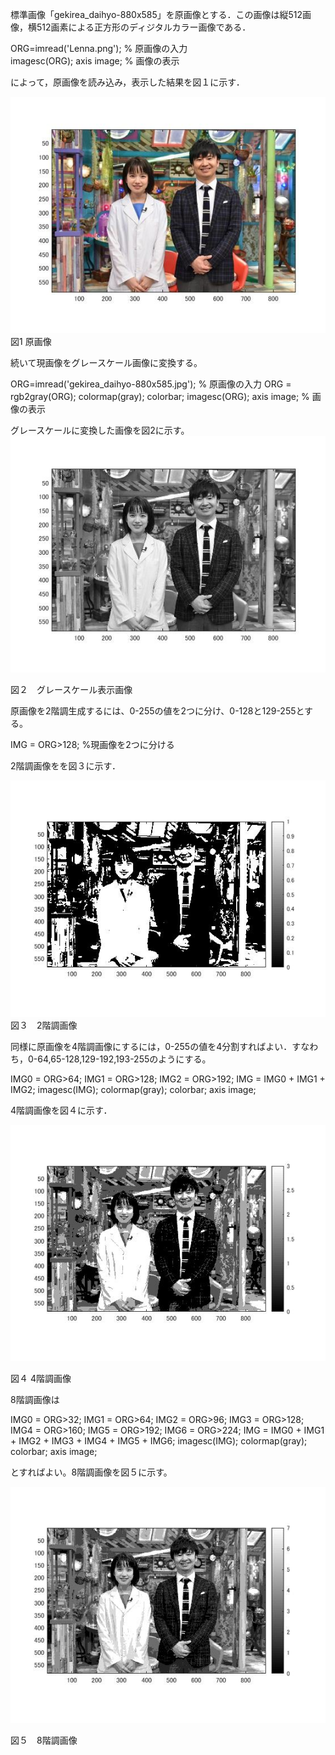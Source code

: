 標準画像「gekirea_daihyo-880x585」を原画像とする．この画像は縦512画像，横512画素による正方形のディジタルカラー画像である．

ORG=imread('Lenna.png'); % 原画像の入力  
imagesc(ORG); axis image; % 画像の表示

によって，原画像を読み込み，表示した結果を図１に示す．

![原画像](https://github.com/SakumaTomohiro/lecture_image_processing/blob/master/image/gekirea1.jpg)  
図1 原画像

続いて現画像をグレースケール画像に変換する。

ORG=imread('gekirea_daihyo-880x585.jpg'); % 原画像の入力
ORG = rgb2gray(ORG); colormap(gray); colorbar;
imagesc(ORG); axis image; % 画像の表示

グレースケールに変換した画像を図2に示す。
![原画像](https://github.com/SakumaTomohiro/lecture_image_processing/blob/master/image/gekirea20.jpg) 

図２　グレースケール表示画像

原画像を2階調生成するには、0-255の値を2つに分け、0-128と129-255とする。

IMG = ORG>128; %現画像を2つに分ける

2階調画像をを図３に示す．

![原画像](https://github.com/SakumaTomohiro/lecture_image_processing/blob/master/image/gekirea2a.jpg)  
図３　2階調画像

同様に原画像を4階調画像にするには，0-255の値を4分割すればよい．すなわち，0-64,65-128,129-192,193-255のようにする。

IMG0 = ORG>64;
IMG1 = ORG>128;
IMG2 = ORG>192;
IMG = IMG0 + IMG1 + IMG2;
imagesc(IMG); colormap(gray); colorbar;  axis image;

4階調画像を図４に示す．

![原画像](https://github.com/SakumaTomohiro/lecture_image_processing/blob/master/image/gekirea2b.jpg)  

図４ 4階調画像



8階調画像は

IMG0 = ORG>32;
IMG1 = ORG>64;
IMG2 = ORG>96;
IMG3 = ORG>128;
IMG4 = ORG>160;
IMG5 = ORG>192;
IMG6 = ORG>224;
IMG = IMG0 + IMG1 + IMG2 + IMG3 + IMG4 + IMG5 + IMG6;
imagesc(IMG); colormap(gray); colorbar;  axis image;

とすればよい。8階調画像を図５に示す。

![原画像](https://github.com/SakumaTomohiro/lecture_image_processing/blob/master/image/gekirea2d.jpg)  

図５　8階調画像
